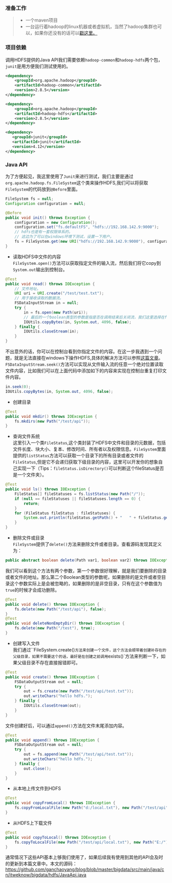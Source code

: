 ### 准备工作
> * 一个maven项目  
> * 一台运行着hadoop的linux机器或者虚拟机，当然了hadoop集群也可以，如果你还没有的话可以[戳这里。](https://itweknow.cn/detail?id=54)

### 项目依赖
调用HDFS提供的Java API我们需要依赖`hadoop-common`和`hadoop-hdfs`两个包，`junit`是用方便我们测试使用的。
```xml
<dependency>
    <groupId>org.apache.hadoop</groupId>
    <artifactId>hadoop-common</artifactId>
    <version>2.8.5</version>
</dependency>

<dependency>
    <groupId>org.apache.hadoop</groupId>
    <artifactId>hadoop-hdfs</artifactId>
    <version>2.8.5</version>
</dependency>

<dependency>
   <groupId>junit</groupId>
   <artifactId>junit</artifactId>
   <version>4.12</version>
</dependency>

```
### Java API
为了方便起见，我这里使用了`Junit`来进行测试，我们主要是通过`org.apache.hadoop.fs.FileSystem`这个类来操作HDFS,我们可以将获取`FileSystem`的代码放到`@Before`里面。
```java
FileSystem fs = null;
Configuration configuration = null;

@Before
public void init() throws Exception {
    configuration = new Configuration();
    configuration.set("fs.defaultFS", "hdfs://192.168.142.9:9000");
    // hdfs也是有一套权限体系的。
    // 这边为了可以在windows环境下测试，设置一下用户。
    fs = FileSystem.get(new URI("hdfs://192.168.142.9:9000"), configuration, "root");
}
```
* 读取HDFS中文件的内容  
`FileSystem.open()`方法可以获取指定文件的输入流，然后我们将它copy到`System.out`输出到控制台。
```java
@Test
public void read() throws IOException {
    // 文件地址。
    URI uri = URI.create("/test/test.txt");
    // 用于接收读取的数据流。
    FSDataInputStream in = null;
    try {
        in = fs.open(new Path(uri));
        // 最后的一个boolean类型的参数是指是否在调用结束后关闭流，我们这里选择在finally里面手动关闭。
        IOUtils.copyBytes(in, System.out, 4096, false);
    } finally {
        IOUtils.closeStream(in);
    }
}
```
不出意外的话，你可以在控制台看到你指定文件的内容。在这一步我遇到一个问题，就是无法直接在windows下操作HDFS,具体的解决方法可以参照[这篇文章](https://blog.csdn.net/sunshine920103/article/details/52431138)。`FSDataInputStream.seek()`方法可以实现从文件输入流的任意一个绝对位置读取文件内容，比如我们可以在上面代码中添加如下的内容来实现在控制台重复打印文件内容。
```java
in.seek(0);
IOUtils.copyBytes(in, System.out, 4096, false);
```
* 创建目录
```java
@Test
public void mkdir() throws IOException {
    fs.mkdirs(new Path("/test/api"));
}
```
* 查询文件系统  
这里引入一个类`FileStatus`,这个类封装了HDFS中文件和目录的元数据，包括文件长度、块大小、复本、修改时间、所有者以及权限信息。`FileSystem`里面提供的`listStatus`方法可以获取一个目录下的所有目录或者文件的`FileStatus`,但是它不会递归获取下级目录的内容，这里可以开发你的想象自己实现一下（Tips：`fileStatus.isDirectory()`可以判断这个fileStatus是否是一个文件夹）。
```java
@Test
public void ls() throws IOException {
    FileStatus[] fileStatuses = fs.listStatus(new Path("/"));
    if (null == fileStatuses || fileStatuses.length == 0) {
        return;
    }
    for (FileStatus fileStatus : fileStatuses) {
        System.out.println(fileStatus.getPath() + "   " + fileStatus.getPermission());
    }
}
```
* 删除文件或目录  
`FileSystem`提供了`delete()`方法来删除文件或者目录。查看源码发现其定义为：
```java
public abstract boolean delete(Path var1, boolean var2) throws IOException;
```
我们可以看到这个方法有两个参数，第一个参数很好理解，就是我们要删除的目录或者文件的地址。那么第二个Boolean类型的参数呢，如果删除的是文件或者空目录这个参数实际上是会被忽略的，如果删除的是非空目录，只有在这个参数值为`true`的时候才会成功删除。
```java
@Test
public void delete() throws IOException {
    fs.delete(new Path("/test/api"), false);
}
@Test
public void deleteNonEmptyDir() throws IOException {
    fs.delete(new Path("/test"), true);
}
```
* 创建写入文件  
我们通过``FileSystem.create()`方法来创建一个文件，这个方法会顺带着创建补存在的父级目录，如果不需要这个的话，最好是在创建之前调用`exists()`方法来判断一下，如果父级目录不存在直接报错即可。
```java
@Test
public void create() throws IOException {
    FSDataOutputStream out = null;
    try {
        out = fs.create(new Path("/test/api/test.txt"));
        out.writeChars("hello hdfs.");
    } finally {
        IOUtils.closeStream(out);
    }
}
```
文件创建好后，可以通过`append()`方法在文件末尾添加内容。
```java
@Test
public void append() throws IOException {
    FSDataOutputStream out = null;
    try {
        out = fs.append(new Path("/test/api/test.txt"));
        out.writeChars("hello hdfs.");
    } finally {
        out.close();
    }
}
```
* 从本地上传文件到HDFS
```java
@Test
public void copyFromLocal() throws IOException {
    fs.copyFromLocalFile(new Path("d:/local.txt"), new Path("/test/api"));
}
```
* 从HDFS上下载文件
```java
@Test
public void copyToLocal() throws IOException {
    fs.copyToLocalFile(new Path("/test/api/local.txt"), new Path("E:/"));
}
```
通常情况下这些API基本上够我们使用了，如果后续我有使用到其他的API会及时的更新到本篇文章中。本文的源码：https://github.com/ganchaoyang/blog/blob/master/bigdata/src/main/java/cn/itweknow/bigdata/hdfs/JavaApi.java



